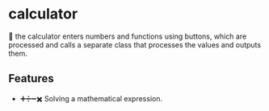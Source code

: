 # calculator
🧮 
the calculator enters numbers and functions using buttons, which are processed and calls a separate class that processes the values and outputs them.

## Features
- ➕➗➖✖️ Solving a mathematical expression.
